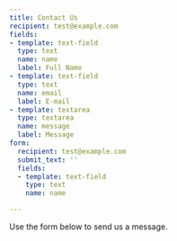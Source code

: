 ```yaml
---
title: Contact Us
recipient: test@example.com
fields:
- template: text-field
  type: text
  name: name
  label: Full Name
- template: text-field
  type: text
  name: email
  label: E-mail
- template: textarea
  type: textarea
  name: message
  label: Message
form:
  recipient: test@example.com
  submit_text: ''
  fields:
  - template: text-field
    type: text
    name: name

---
```

Use the form below to send us a message.